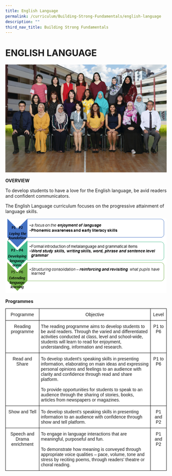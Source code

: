 ```yaml
---
title: English Language
permalink: /curriculum/Building-Strong-Fundamentals/english-language
description: ""
third_nav_title: Building Strong Fundamentals
---
```

# ENGLISH LANGUAGE
![](/images/English%20Formal.jpg)

**OVERVIEW**

To develop students to have a love for the English language, be avid readers and confident communicators.

The English Language curriculum focuses on the progressive attainment of language skills.

![](/images/english_overview2.png)

**Programmes**

<style type="text/css">
.tg  {border-collapse:collapse;border-spacing:0;}
.tg td{border-color:black;border-style:solid;border-width:1px;font-family:Arial, sans-serif;font-size:14px;
  overflow:hidden;padding:10px 5px;word-break:normal;}
.tg th{border-color:black;border-style:solid;border-width:1px;font-family:Arial, sans-serif;font-size:14px;
  font-weight:normal;overflow:hidden;padding:10px 5px;word-break:normal;}
.tg .tg-7yig{background-color:#FFF;text-align:center;vertical-align:top}
.tg .tg-ktyi{background-color:#FFF;text-align:left;vertical-align:top}
</style>
<table class="tg">
<thead>
  <tr>
    <th class="tg-7yig">Programme</th>
    <th class="tg-7yig">Objective</th>
    <th class="tg-7yig">Level</th>
  </tr>
</thead>
<tbody>
  <tr>
    <td class="tg-7yig">Reading programme<br></td>
    <td class="tg-ktyi">The reading programme aims to develop students to be avid readers. Through the varied and differentiated activities conducted at class, level and school-wide, students will learn to read for enjoyment, understanding, information and research.<br></td>
    <td class="tg-7yig">P1 to P6</td>
  </tr>
  <tr>
    <td class="tg-7yig">Read and Share<br></td>
    <td class="tg-ktyi">To develop student's speaking skills in presenting information, elaborating on main ideas and expressing personal opinions and feelings to an audience with clarity and confidence through read and share platform.<br><br>To provide opportunities for students to speak to an audience through the sharing of stories, books, articles from newspapers or magazines.<br></td>
    <td class="tg-7yig">P1 to P6</td>
  </tr>
  <tr>
    <td class="tg-7yig">Show and Tell<br></td>
    <td class="tg-ktyi">To develop student's speaking skills in presenting information to an audience with confidence through show and tell platform.<br></td>
    <td class="tg-7yig">P1 and P2</td>
  </tr>
  <tr>
    <td class="tg-7yig">Speech and Drama enrichment<br></td>
    <td class="tg-ktyi">To engage in language interactions that are meaningful, purposeful and fun.<br><br>To demonstrate how meaning is conveyed through appropriate voice qualities – pace, volume, tone and stress by reciting poems, through readers’ theatre or choral reading.<br></td>
    <td class="tg-7yig">P1 and P2</td>
  </tr>
</tbody>
</table>